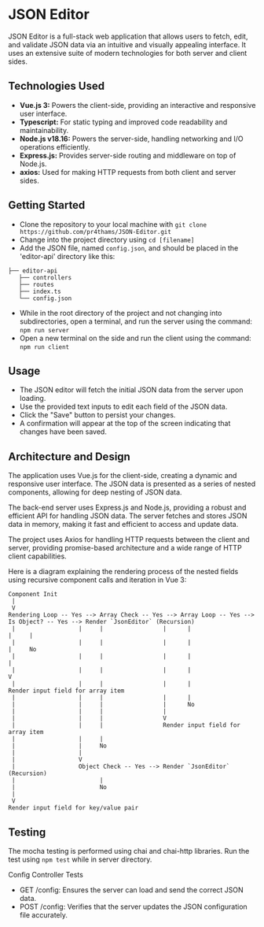 # JSON Editor

JSON Editor is a full-stack web application that allows users to fetch, edit, and validate JSON data via an intuitive and visually appealing interface. It uses an extensive suite of modern technologies for both server and client sides.

## Technologies Used

- **Vue.js 3:** Powers the client-side, providing an interactive and responsive user interface.
- **Typescript:** For static typing and improved code readability and maintainability.
- **Node.js v18.16:** Powers the server-side, handling networking and I/O operations efficiently.
- **Express.js:** Provides server-side routing and middleware on top of Node.js.
- **axios:** Used for making HTTP requests from both client and server sides.

## Getting Started

- Clone the repository to your local machine with `git clone https://github.com/pr4thams/JSON-Editor.git`
- Change into the project directory using `cd [filename]`
- Add the JSON file, named `config.json`, and should be placed in the 'editor-api' directory like this:

```
├── editor-api
   ├── controllers
   ├── routes
   ├── index.ts
   └── config.json
```

- While in the root directory of the project and not changing into subdirectories, open a terminal, and run the server using the command: `npm run server`
- Open a new terminal on the side and run the client using the command: `npm run client`

## Usage

- The JSON editor will fetch the initial JSON data from the server upon loading.
- Use the provided text inputs to edit each field of the JSON data.
- Click the "Save" button to persist your changes.
- A confirmation will appear at the top of the screen indicating that changes have been saved.

## Architecture and Design

The application uses Vue.js for the client-side, creating a dynamic and responsive user interface. The JSON data is presented as a series of nested components, allowing for deep nesting of JSON data.

The back-end server uses Express.js and Node.js, providing a robust and efficient API for handling JSON data. The server fetches and stores JSON data in memory, making it fast and efficient to access and update data.

The project uses Axios for handling HTTP requests between the client and server, providing promise-based architecture and a wide range of HTTP client capabilities.

Here is a diagram explaining the rendering process of the nested fields using recursive component calls and iteration in Vue 3:

```
Component Init
 |
 V
Rendering Loop -- Yes --> Array Check -- Yes --> Array Loop -- Yes --> Is Object? -- Yes --> Render `JsonEditor` (Recursion)
 |                  |     |                 |      |                  |     |
 |                  |     |                 |      |                  |     No
 |                  |     |                 |      |                  | 
 |                  |     |                 |      |                  V
 |                  |     |                 |      |                  Render input field for array item
 |                  |     |                 |      |
 |                  |     |                 |      No
 |                  |     |                 |     
 |                  |     |                 V
 |                  |     |                 Render input field for array item
 |                  |     |
 |                  |     No
 |                  |     
 |                  V
 |                  Object Check -- Yes --> Render `JsonEditor` (Recursion)
 |                        |
 |                        No
 |                        
 V
Render input field for key/value pair
```

## Testing

The mocha testing is performed using chai and chai-http libraries. Run the test using `npm test` while in server directory.

Config Controller Tests

- GET /config: Ensures the server can load and send the correct JSON data.
- POST /config: Verifies that the server updates the JSON configuration file accurately.
